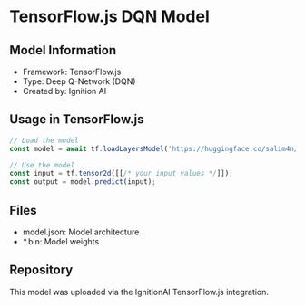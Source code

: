 # TensorFlow.js DQN Model
    
## Model Information
- Framework: TensorFlow.js
- Type: Deep Q-Network (DQN)
- Created by: Ignition AI

## Usage in TensorFlow.js
```javascript
// Load the model
const model = await tf.loadLayersModel('https://huggingface.co/salim4n/tfjs-dqn-2025-04-13-1744559537521/resolve/main/model.json');

// Use the model
const input = tf.tensor2d([[/* your input values */]]);
const output = model.predict(input);
```

## Files
- model.json: Model architecture
- *.bin: Model weights

## Repository
This model was uploaded via the IgnitionAI TensorFlow.js integration.
